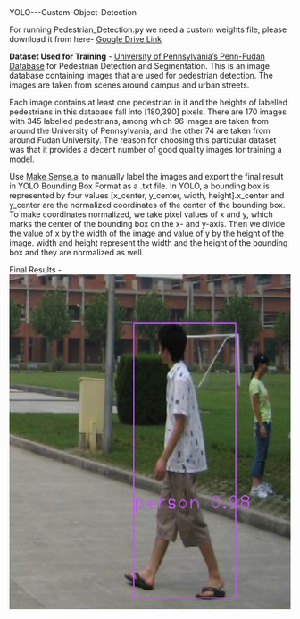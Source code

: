 ##
YOLO---Custom-Object-Detection

For running Pedestrian_Detection.py we need a custom weights file, please download it from here- [Google Drive Link](https://drive.google.com/file/d/1HTlwv4sklFxbRjeLUSE6tyk11Id1mxCh/view?usp=sharing)

**Dataset Used for Training** - [University of Pennsylvania’s Penn-Fudan Database](https://www.cis.upenn.edu/~jshi/ped_html/) for Pedestrian Detection and Segmentation. 
This is an image database containing images that are used for pedestrian detection. 
The images are taken from scenes around campus and urban streets.

Each image contains at least one pedestrian in it and the heights of labelled pedestrians in this database fall into [180,390] pixels.
There are 170 images with 345 labelled pedestrians,
among which 96 images are taken from around the University of Pennsylvania, and the other 74 are taken from around Fudan University. The reason for choosing this particular 
dataset was that it provides a decent number of good quality images for training a model.

Use [Make Sense.ai](https://www.makesense.ai/) to manually label the images and export the final result in YOLO Bounding Box Format as a .txt file. In YOLO, a bounding box is represented by four values [x_center, y_center, width, height].x_center and y_center are the normalized coordinates of the center of the bounding box. To make coordinates normalized, we take pixel values of x and y, which marks the center of the bounding box on the x- and y-axis. Then we divide the value of x by the width of the image and value of y by the height of the image. 
width and height represent the width and the height of the bounding box and they are normalized as well. 

Final Results - 
<img src="https://github.com/souvik0306/YOLO---Custom-Object-Detection/blob/main/Result_2.jpg" width="750" height="600">
